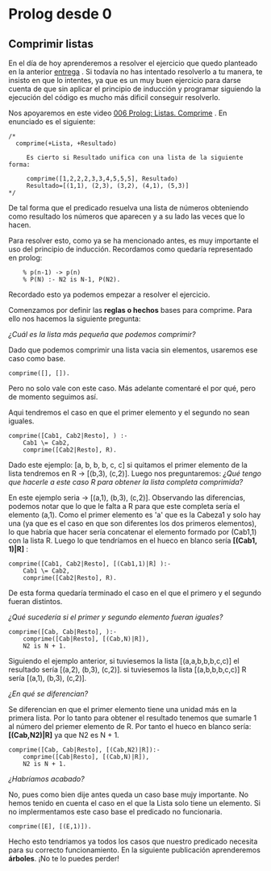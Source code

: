 # Prolog desde 0
## Comprimir listas

En el día de hoy aprenderemos a resolver el ejercicio que quedo planteado en la anterior [entrega](https://github.com/Jose-JGC/rc1920-1/blob/master/PrologDesde0_2.md) .
Si todavía no has intentado resolverlo a tu manera, te insisto en que lo intentes, ya que es un muy buen ejercicio para darse cuenta de que sin aplicar el principio de inducción
y programar siguiendo la ejecución del código es mucho más dificil conseguir resolverlo.

Nos apoyaremos en este video [006 Prolog: Listas. Comprime](https://www.youtube.com/watch?v=nJ9fRHzsTuk&list=PL_d-XKRO_5G_4k1l6Dz81JhyLnyXRkEsP&index=31) .
En enunciado es el siguiente:
```
/*
  comprime(+Lista, +Resultado)
    
	 Es cierto si Resultado unifica con una lista de la siguiente forma:
     
     comprime([1,2,2,2,3,3,4,5,5,5], Resultado)
     Resultado=[(1,1), (2,3), (3,2), (4,1), (5,3)]
*/
```
De tal forma que el predicado resuelva una lista de números obteniendo como resultado los números que aparecen y a su lado las veces que lo hacen.

Para resolver esto, como ya se ha mencionado antes, es muy importante el uso del principio de inducción. Recordamos como quedaría representado en prolog: 
```
	% p(n-1) -> p(n)
	% P(N) :- N2 is N-1, P(N2).
```
Recordado esto ya podemos empezar a resolver el ejercicio.

Comenzamos por definir las **reglas o hechos** bases para comprime. Para ello nos hacemos la siguiente pregunta:

*¿Cuál es la lista más pequeña que podemos comprimir?*

Dado que podemos comprimir una lista vacia sin elementos, usaremos ese caso como base.
```
comprime([], []).
```
Pero no solo vale con este caso. Más adelante comentaré el por qué, pero de momento seguimos así.

Aqui tendremos el caso en que el primer elemento y el segundo no sean iguales.
```
comprime([Cab1, Cab2|Resto], ) :-
	Cab1 \= Cab2,
    comprime([Cab2|Resto], R).
```
Dado este ejemplo: [a, b, b, b, c, c] si quitamos el primer elemento de la lista tendremos en R -> [(b,3), (c,2)]. Luego nos preguntaremos: *¿Qué tengo que hacerle a este caso R para obtener la lista completa comprimida?*

En este ejemplo seria -> [(a,1), (b,3), (c,2)]. Observando las diferencias, podemos notar que lo que le falta a R para que este completa sería el elemento (a,1).
Como el primer elemento es 'a' que es la Cabeza1 y solo hay una (ya que es el caso en que son diferentes los dos primeros elementos), lo que habría que hacer sería concatenar el elemento formado por (Cab1,1) con la lista R.
Luego lo que tendríamos en el hueco en blanco sería **[(Cab1, 1)|R]** :
```
comprime([Cab1, Cab2|Resto], [(Cab1,1)|R] ):-
	Cab1 \= Cab2,
    comprime([Cab2|Resto], R).
```
De esta forma quedaría terminado el caso en el que el primero y el segundo fueran distintos.

*¿Qué sucedería si el primer y segundo elemento fueran iguales?*
```
comprime([Cab, Cab|Resto], ):-
    comprime([Cab|Resto], [(Cab,N)|R]),
	N2 is N + 1.
```
Siguiendo el ejemplo anterior, si tuviesemos la lista [(a,a,b,b,b,c,c)] el resultado sería [(a,2), (b,3), (c,2)].
si tuviesemos la lista [(a,b,b,b,c,c)] R sería [(a,1), (b,3), (c,2)]. 

*¿En qué se diferencian?*

Se diferencian en que el primer elemento tiene una unidad más en la primera lista. Por lo tanto para obtener el resultado tenemos que sumarle 1 al número del priemer elemento de R.
Por tanto el hueco en blanco sería: **[(Cab,N2)|R]** ya que N2 es N + 1.
```
comprime([Cab, Cab|Resto], [(Cab,N2)|R]):-
    comprime([Cab|Resto], [(Cab,N)|R]),
	N2 is N + 1.
```

*¿Habríamos acabado?*

No, pues como bien dije antes queda un caso base mujy importante. No hemos tenido en cuenta el caso en el que la Lista solo tiene un elemento. Si no implermentamos este caso base el predicado no funcionaria.
```
comprime([E], [(E,1)]).
```

Hecho esto tendriamos ya todos los casos que nuestro predicado necesita para su correcto funcionamiento.
En la siguiente publicación aprenderemos **árboles**. ¡No te lo puedes perder!
